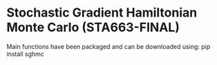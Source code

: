 # Stochastic Gradient Hamiltonian Monte Carlo (STA663-FINAL)

Main functions have been packaged and can be downloaded using: 
pip install sghmc

